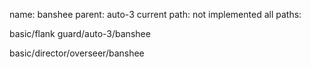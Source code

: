 name: banshee
parent: auto-3
current path: not implemented
all paths:

  basic/flank guard/auto-3/banshee

  basic/director/overseer/banshee
